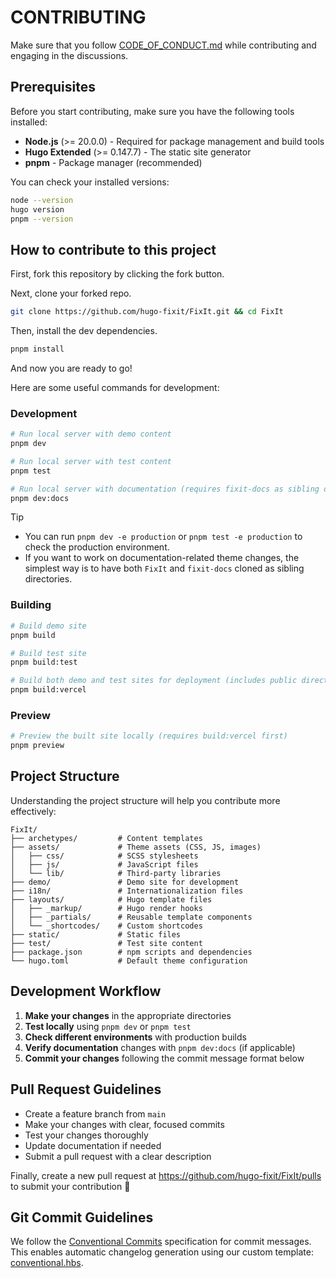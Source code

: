 # CONTRIBUTING

Make sure that you follow [CODE_OF_CONDUCT.md](CODE_OF_CONDUCT.md) while contributing and engaging in the discussions.

## Prerequisites

Before you start contributing, make sure you have the following tools installed:

- **Node.js** (>= 20.0.0) - Required for package management and build tools
- **Hugo Extended** (>= 0.147.7) - The static site generator
- **pnpm** - Package manager (recommended)

You can check your installed versions:

```bash
node --version
hugo version
pnpm --version
```

## How to contribute to this project

First, fork this repository by clicking the fork button.

Next, clone your forked repo.

```bash
git clone https://github.com/hugo-fixit/FixIt.git && cd FixIt
```

Then, install the dev dependencies.

```bash
pnpm install
```

And now you are ready to go!

Here are some useful commands for development:

### Development

```bash
# Run local server with demo content
pnpm dev

# Run local server with test content
pnpm test

# Run local server with documentation (requires fixit-docs as sibling directory)
pnpm dev:docs
```

> [!TIP]
>
> - You can run `pnpm dev -e production` or `pnpm test -e production` to check the production environment.
> - If you want to work on documentation-related theme changes, the simplest way is to have both `FixIt` and `fixit-docs` cloned as sibling directories.

### Building

```bash
# Build demo site
pnpm build

# Build test site
pnpm build:test

# Build both demo and test sites for deployment (includes public directory reorganization)
pnpm build:vercel
```

### Preview

```bash
# Preview the built site locally (requires build:vercel first)
pnpm preview
```

## Project Structure

Understanding the project structure will help you contribute more effectively:

```
FixIt/
├── archetypes/         # Content templates
├── assets/             # Theme assets (CSS, JS, images)
│   ├── css/            # SCSS stylesheets
│   ├── js/             # JavaScript files
│   └── lib/            # Third-party libraries
├── demo/               # Demo site for development
├── i18n/               # Internationalization files
├── layouts/            # Hugo template files
│   ├── _markup/        # Hugo render hooks
│   ├── _partials/      # Reusable template components
│   └── _shortcodes/    # Custom shortcodes
├── static/             # Static files
├── test/               # Test site content
├── package.json        # npm scripts and dependencies
└── hugo.toml           # Default theme configuration
```

## Development Workflow

1. **Make your changes** in the appropriate directories
2. **Test locally** using `pnpm dev` or `pnpm test`
3. **Check different environments** with production builds
4. **Verify documentation** changes with `pnpm dev:docs` (if applicable)
5. **Commit your changes** following the commit message format below

## Pull Request Guidelines

- Create a feature branch from `main`
- Make your changes with clear, focused commits
- Test your changes thoroughly
- Update documentation if needed
- Submit a pull request with a clear description

Finally, create a new pull request at <https://github.com/hugo-fixit/FixIt/pulls> to submit your contribution 🎉

## Git Commit Guidelines

We follow the [Conventional Commits](https://www.conventionalcommits.org/) specification for commit messages. This enables automatic changelog generation using our custom template: [conventional.hbs](https://github.com/hugo-fixit/fixit-releaser/blob/main/src/changelog/conventional.hbs).

